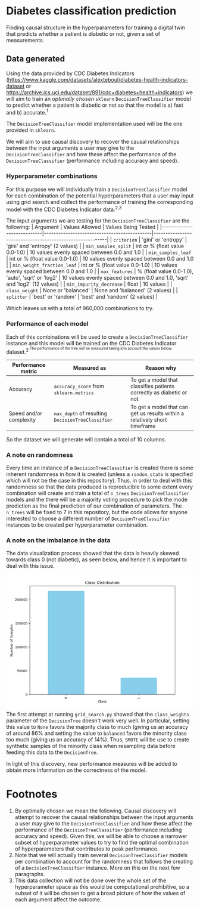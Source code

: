 # Diabetes classification prediction
Finding causal structure in the hyperparameters for training a digital twin that predicts whether a patient is diabetic or not, given a set of measurements.

## Data generated
Using the data provided by CDC Diabetes Indicators (https://www.kaggle.com/datasets/alexteboul/diabetes-health-indicators-dataset or https://archive.ics.uci.edu/dataset/891/cdc+diabetes+health+indicators) we will aim to train an _optimally chosen_ `sklearn` `DecisionTreeClassifier` model to predict whether a patient is diabetic or not so that the model is a) fast and b) accurate.<sup>1</sup>

The `DecisionTreeClassifier` model implementation used will be the one provided in `sklearn`.

We will aim to use causal discovery to recover the causal relationships between the input arguments a user may give to the `DecisionTreeClassifier` and how these affect the performance of the `DecisionTreeClassifier` (performance including accuracy and speed).

### Hyperparameter combinations
For this purpose we will individually train a `DecisionTreeClassifier` model for each combination of the potential hyperparameters that a user may input using grid search and collect the performance of training the corresponding model with the CDC Diabetes Indicator data.<sup>2,3</sup>

The input arguments we are testing for the `DecisionTreeClassifier` are the following:
| Argument                   | Values Allowed                               | Values Being Tested                                       |
|----------------------------|---------------------------------------------|----------------------------------------------------------|
| `criterion`                  | 'gini' or 'entropy'                        | 'gini' and 'entropy' (2 values)                         |
| `min_samples_split`          | int or % (float value 0.0-1.0)             | 10 values evenly spaced between 0.0 and 1.0              |
| `min_samples_leaf`           | int or % (float value 0.0-1.0)             | 10 values evenly spaced between 0.0 and 1.0              |
| `min_weight_fraction_leaf`      | int or % (float value 0.0-1.0)             | 10 values evenly spaced between 0.0 and 1.0              |
| `max_features`               | % (float value 0.0-1.0), 'auto', 'sqrt' or 'log2' | 10 values evenly spaced between 0.0 and 1.0, 'sqrt' and 'log2' (12 values) |
| `min_impurity_decrease`      | float                                       | 10 values                                                |
| `class_weight`               | None or 'balanced'                         | None and 'balanced' (2 values)                          |
| `splitter`                   | 'best' or 'random'                         | 'best' and 'random' (2 values)                          |


Which leaves us with a total of 960,000 combinations to try.

### Performance of each model
Each of this combinations will be used to create a `DecisionTreeClassifier` instance and this model will be trained on the CDC Diabetes Indicator dataset.<sup>2<sup> The performance of the tree will be measured taking into account the values below:

| Performance metric | Measured as | Reason why |
|----------|----------|----------|
| Accuracy    | `accuracy_score` from `sklearn.metrics`  | To get a model that classifies patients correctly as diabetic or not   |
| Speed and/or complexity   | `max_depth` of resulting `DecisionTreeClassifier`  | To get a model that can get us results within a relatively short timeframe   |

So the dataset we will generate will contain a total of 10 columns.

### A note on randomness
Every time an instance of a `DecisionTreeClassifier` is created there is some inherent randomness in how it is created (unless a `random_state` is specified which will not be the case in this repository). Thus, in order to deal with this randomness so that the data produced is reproducible to some extent every combination will create and train a total of `n_trees` `DecisionTreeClassifier` models and the there will be a majority voting procedure to pick the mode prediction as the final prediction of our combination of parameters. The `n_trees` will be fixed to 7 in this repository, but the code allows for anyone interested to choose a different number of `DecisionTreeClassifier` instances to be created per hyperparameter combination.

### A note on the imbalance in the data
The data visualization process showed that the data is heavily skewed towards class 0 (not diabetic), as seen below, and hence it is important to deal with this issue.
![Data distribution visualization](class_distribution.png)
The first attempt at running `grid_search.py` showed that the `class_weights` parameter of the `DecisionTree` doesn't work very well. In particular, setting this value to `None` favors the majority class to much (giving us an accuracy of around 86% and setting the value to `balanced` favors the minority class too much (giving us an accuracy of 14%). Thus, `SMOTE` will be use to create synthetic samples of the minority class when resampling data before feeding this data to the `DecisionTree`.

In light of this discovery, new performance measures will be added to obtain more information on the correctness of the model.

# Footnotes
1. By optimally chosen we mean the following. Causal discovery will attempt to recover the causal relationships between the input arguments a user may give to the `DecisionTreeClassifier` and how these affect the performance of the `DecisionTreeClassifier` (performance including accuracy and speed). Given this, we will be able to choose a narrower subset of hyperparameter values to try to find the optimal combination of hyperparameters that contributes to peak performance.
2. Note that we will actually train several `DecisionTreeClassifier` models per combination to account for the randomness that follows the creating of a `DecisionTreeClassifier` instance. More on this on the next few paragraphs.
3. This data collection will not be done over the whole set of the hyperparameter space as this would be computational prohibitive, so a subset of it will be chosen to get a broad picture of how the values of each argument affect the outcome.
